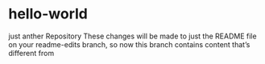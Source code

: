 # hello-world
just anther Repository
These changes will be made to just the README file on your readme-edits branch, so now this branch contains content that’s different from
